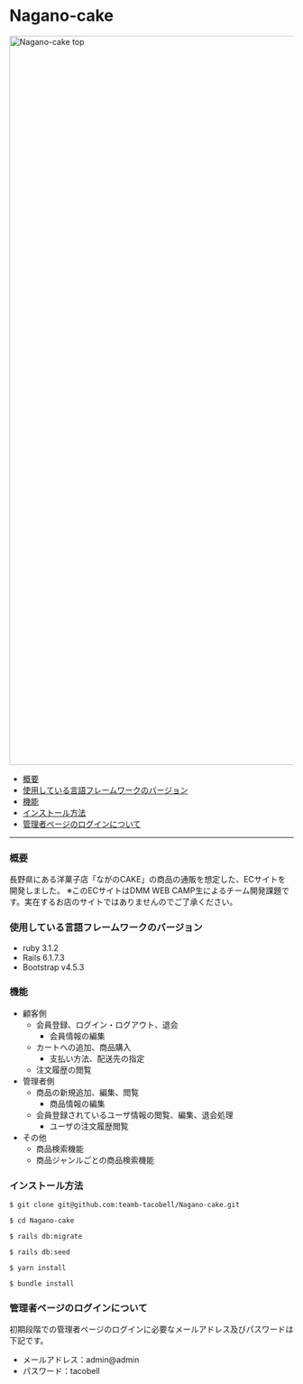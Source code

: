 # Nagano-cake
<img width="1293" alt="Nagano-cake top" src="https://user-images.githubusercontent.com/123624971/226805920-33a4b4b8-24d6-4ccf-af49-a11bc64084b0.png">

* [概要](#概要)
* [使用している言語フレームワークのバージョン](#使用している言語フレームワークのバージョン)
* [機能](#機能)
* [インストール方法](#インストール方法)
* [管理者ページのログインについて](#管理者ページのログインについて)

---

### 概要
長野県にある洋菓子店「ながのCAKE」の商品の通販を想定した、ECサイトを開発しました。
※このECサイトはDMM WEB CAMP生によるチーム開発課題です。実在するお店のサイトではありませんのでご了承ください。

### 使用している言語フレームワークのバージョン
- ruby 3.1.2
- Rails 6.1.7.3
- Bootstrap v4.5.3

### 機能
- 顧客側
  - 会員登録、ログイン・ログアウト、退会
    - 会員情報の編集 
  - カートへの追加、商品購入
    - 支払い方法、配送先の指定
  - 注文履歴の閲覧
- 管理者側
  - 商品の新規追加、編集、閲覧
    - 商品情報の編集
  - 会員登録されているユーザ情報の閲覧、編集、退会処理
    - ユーザの注文履歴閲覧
- その他
  - 商品検索機能
  - 商品ジャンルごとの商品検索機能

### インストール方法
~~~
$ git clone git@github.com:teamb-tacobell/Nagano-cake.git
~~~
~~~
$ cd Nagano-cake
~~~
~~~
$ rails db:migrate
~~~
~~~
$ rails db:seed
~~~
~~~
$ yarn install
~~~
~~~
$ bundle install
~~~

### 管理者ページのログインについて
初期段階での管理者ページのログインに必要なメールアドレス及びパスワードは下記です。
- メールアドレス：admin@admin
- パスワード：tacobell